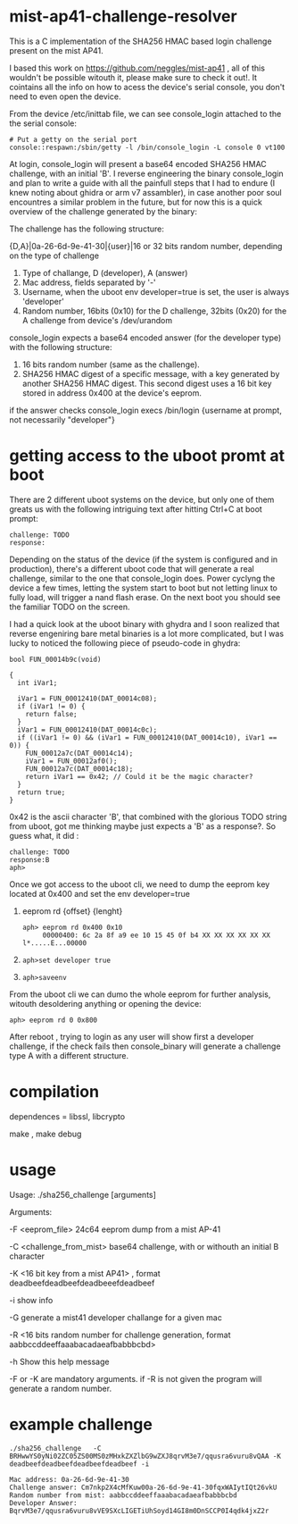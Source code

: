 # mist-ap41-challenge-resolver

This is a C implementation of the SHA256 HMAC based login challenge present on the mist AP41.

I based this work on https://github.com/neggles/mist-ap41 , all of this wouldn't be possible witouth it, please make sure to check it out!. It cointains all the info on how to acess the device's serial console, you don't need to even open the device.

From the device /etc/inittab file, we can see console_login attached to the the serial console:
```
# Put a getty on the serial port
console::respawn:/sbin/getty -l /bin/console_login -L console 0 vt100
```
At login, console_login will present a base64 encoded SHA256 HMAC challenge, with an initial 'B'. I reverse engineering the binary console_login and plan to write a guide with all the painfull steps that I had to endure (I knew noting about ghidra or arm v7 assambler), in case another poor soul encountres a similar problem in the future, but for now this is a quick overview of the challenge generated by the binary:

The challenge has the following structure:

{D,A}|0a-26-6d-9e-41-30|{user}|16 or 32 bits random number, depending on the type of challenge

1. Type of challange, D (developer), A (answer)
2. Mac address, fields separated by '-'
3. Username, when the uboot env developer=true is set, the user is always 'developer'
4. Random number, 16bits (0x10) for the D challenge, 32bits (0x20) for the A challenge from device's /dev/urandom

console_login expects a base64 encoded answer (for the developer type) with the following structure:

1. 16 bits random number (same as the challenge).
2. SHA256 HMAC digest of a specific message, with a key generated by another SHA256 HMAC digest. This second digest uses a 16 bit key stored in address 0x400 at the device's eeprom.

if the answer checks console_login execs /bin/login {username at prompt, not necessarily "developer"}

# getting access to the uboot promt at boot

There are 2 different uboot systems on the device, but only one of them greats us with the following intriguing text after hitting Ctrl+C at boot prompt: 
```
challenge: TODO
response: 
```
Depending on the status of the device (if the system is configured and in production), there's a different uboot code that will generate a real challenge, similar to the one that console_login does. Power cyclyng the device a few times, letting the system start to boot but not letting linux to fully load, will trigger a nand flash erase. On the next boot you should see the familiar TODO on the screen. 

I had a quick look at the uboot binary with ghydra and I soon realized that reverse engeniring bare metal binaries is a lot more complicated, but I was lucky to noticed the following piece of pseudo-code in ghydra:
```
bool FUN_00014b9c(void)

{
  int iVar1;
  
  iVar1 = FUN_00012410(DAT_00014c08);
  if (iVar1 != 0) {
    return false;
  }
  iVar1 = FUN_00012410(DAT_00014c0c);
  if ((iVar1 != 0) && (iVar1 = FUN_00012410(DAT_00014c10), iVar1 == 0)) {
    FUN_00012a7c(DAT_00014c14);
    iVar1 = FUN_00012af0();
    FUN_00012a7c(DAT_00014c18);
    return iVar1 == 0x42; // Could it be the magic character?  
  }
  return true;
}
```
0x42 is the ascii character 'B', that combined with the glorious TODO string from uboot, got me thinking maybe just expects a 'B' as a response?. So guess what, it did :
```
challenge: TODO
response:B
aph> 
```

Once we got access to the uboot cli, we need to dump the eeprom key located at 0x400 and set the env developer=true
1. eeprom rd {offset} {lenght} 
   ```
   aph> eeprom rd 0x400 0x10
        00000400: 6c 2a 8f a9 ee 10 15 45 0f b4 XX XX XX XX XX XX    l*.....E...00000
   ```
2.
   ```
   aph>set developer true
   ```
3.
   ```
   aph>saveenv
   ```

From the uboot cli we can dumo the whole eeprom for further analysis, witouth desoldering anything or opening the device:
```
aph> eeprom rd 0 0x800
```

After reboot , trying to login as any user will show first a developer challenge, if the check fails then console_binary will generate a challenge type A with a different structure. 

# compilation

dependences = libssl, libcrypto

make , make debug

# usage 

Usage: ./sha256_challenge [arguments]

Arguments:

  -F <eeprom_file> 24c64 eeprom dump from a mist AP-41

  -C <challenge_from_mist> base64 challenge, with or withouth an initial B character

  -K <16 bit key from a mist AP41> , format deadbeefdeadbeefdeadbeeefdeadbeef 

  -i show info

  -G <mac address> generate a mist41 developer challange for a given mac

  -R <16 bits random number for challenge generation, format aabbccddeeffaaabacadaeafbabbbcbd>

  -h Show this help message


-F or -K are mandatory arguments. if -R is not given the program will generate a random number.

# example challenge

```
./sha256_challenge   -C BRHwwYS0yNi02ZC05ZS00MS0zMHxkZXZlbG9wZXJ8qrvM3e7/qqusra6vuru8vQAA -K deadbeefdeadbeefdeadbeefdeadbeef -i
```

```
Mac address: 0a-26-6d-9e-41-30
Challenge answer: Cm7nkp2X4cMfKuw00a-26-6d-9e-41-30fqxWAIytIQt26vkU
Random number from mist: aabbccddeeffaaabacadaeafbabbbcbd
Developer Answer: BqrvM3e7/qqusra6vuru8vVE9SXcLIGETiUhSoyd14GI8m0DnSCCP0I4qdk4jxZ2r
```

